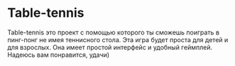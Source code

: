 # Table-tennis
Table-tennis это проект с помощью которого ты сможешь поиграть в пинг-понг не имея теннисного стола. Эта игра будет проста для детей и для взрослых. Она имеет простой интерфейс и удобный геймплей. Надеюсь вам понравится, удачи)
